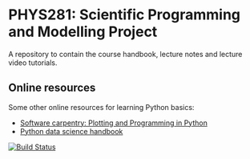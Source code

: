 # PHYS281: Scientific Programming and Modelling Project

A repository to contain the course handbook, lecture notes and lecture video tutorials.

## Online resources

Some other online resources for learning Python basics:

 * [Software carpentry: Plotting and Programming in Python](https://swcarpentry.github.io/python-novice-gapminder/)
 * [Python data science handbook](https://jakevdp.github.io/PythonDataScienceHandbook/)

[![Build Status](https://travis-ci.com/mattpitkin/PHYS281.svg?branch=master)](https://travis-ci.com/mattpitkin/PHYS281)
